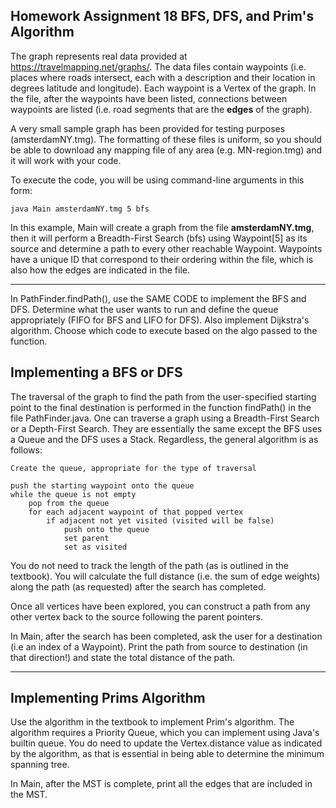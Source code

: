 ## Homework Assignment 18 BFS, DFS, and Prim's Algorithm

The graph represents real data provided at https://travelmapping.net/graphs/. The data files contain waypoints (i.e. places where roads intersect, each with a description and their location in degrees latitude and longitude). Each waypoint is a Vertex of the graph. In the file, after the waypoints have been listed, connections between waypoints are listed (i.e. road segments that are the __edges__ of the graph). 

A very small sample graph has been provided for testing purposes (amsterdamNY.tmg). The formatting of these files is uniform, so you should be able to download any mapping file of any area (e.g. MN-region.tmg) and it will work with your code.

To execute the code, you will be using command-line arguments in this form:

```
java Main amsterdamNY.tmg 5 bfs
```

In this example, Main will create a graph from the file __amsterdamNY.tmg__, then it will perform a Breadth-First Search (bfs) using Waypoint[5] as its source and determine a path to every other reachable Waypoint. Waypoints have a unique ID that correspond to their ordering within the file, which is also how the edges are indicated in the file.

<hr>

In PathFinder.findPath(), use the SAME CODE to implement the BFS and DFS. Determine what the user wants to run and define the queue appropriately (FIFO for BFS and LIFO for DFS). Also implement Dijkstra's algorithm. Choose which code to execute based on the algo passed to the function.

## Implementing a BFS or DFS

The traversal of the graph to find the path from the user-specified starting point to the final destination is performed in the function findPath() in the file PathFinder.java. One can traverse a graph using a Breadth-First Search or a Depth-First Search. They are essentially the same except the BFS uses a Queue and the DFS uses a Stack. Regardless, the general algorithm is as follows:

```
Create the queue, appropriate for the type of traversal

push the starting waypoint onto the queue
while the queue is not empty
    pop from the queue
    for each adjacent waypoint of that popped vertex
        if adjacent not yet visited (visited will be false)
            push onto the queue
            set parent
            set as visited
```

You do not need to track the length of the path (as is outlined in the textbook). You will calculate the full distance (i.e. the sum of edge weights) along the path (as requested) after the search has completed.

Once all vertices have been explored, you can construct a path from any other vertex back to the source following the parent pointers. 

In Main, after the search has been completed, ask the user for a destination (i.e an index of a Waypoint). Print the path from source to destination (in that direction!) and state the total distance of the path.

<hr>

## Implementing Prims Algorithm

Use the algorithm in the textbook to implement Prim's algorithm. The algorithm requires a Priority Queue, which you can implement using Java's builtin queue. You do need to update the Vertex.distance value as indicated by the algorithm, as that is essential in being able to determine the minimum spanning tree.

In Main, after the MST is complete, print all the edges that are included in the MST.






